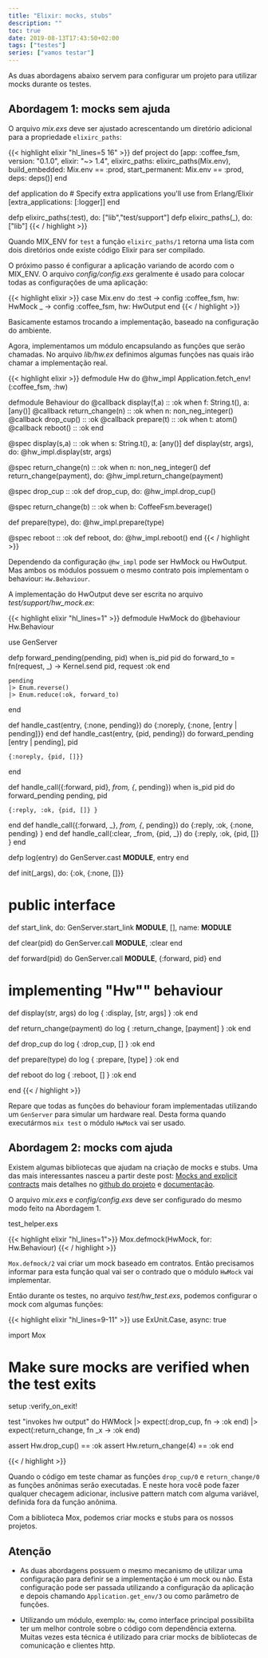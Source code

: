 ```yaml
---
title: "Elixir: mocks, stubs"
description: ""
toc: true
date: 2019-08-13T17:43:50+02:00
tags: ["testes"]
series: ["vamos testar"]
---
```


As duas abordagens abaixo servem para configurar um projeto para utilizar mocks durante os testes.

## Abordagem 1: mocks sem ajuda

O arquivo _mix.exs_ deve ser ajustado acrescentando um diretório adicional para a propriedade `elixirc_paths`:
  
{{< highlight elixir "hl_lines=5 16" >}}
def project do
    [app: :coffee_fsm,
     version: "0.1.0",
     elixir: "~> 1.4",
     elixirc_paths: elixirc_paths(Mix.env),
     build_embedded: Mix.env == :prod,
     start_permanent: Mix.env == :prod,
     deps: deps()]
  end

  def application do
    # Specify extra applications you'll use from Erlang/Elixir
    [extra_applications: [:logger]]
  end

  defp elixirc_paths(:test), do: ["lib","test/support"]
  defp elixirc_paths(_), do: ["lib"]
{{< / highlight >}}

Quando MIX_ENV for `test` a função `elixirc_paths/1` retorna uma lista com dois diretórios onde existe código Elixir para ser compilado.

O próximo passo é configurar a aplicação variando de acordo com o MIX_ENV. O arquivo _config/config.exs_ geralmente é usado para colocar todas as configurações de uma aplicação:
  
{{< highlight elixir >}}
case Mix.env do
  :test ->
    config :coffee_fsm, hw: HwMock
  _ ->
    config :coffee_fsm, hw: HwOutput
end
{{< / highlight >}}

Basicamente estamos trocando a implementação, baseado na configuração do ambiente.

Agora, implementamos um módulo encapsulando as funções que serão chamadas. No arquivo _lib/hw.ex_
definimos algumas funções nas quais irão chamar a implementação real.

{{< highlight elixir >}}
defmodule Hw do
  @hw_impl Application.fetch_env!(:coffee_fsm, :hw)

  defmodule Behaviour  do
    @callback display(f,a) :: :ok when f: String.t(), a: [any()]
    @callback return_change(n) :: :ok when n: non_neg_integer()
    @callback drop_cup() :: :ok
    @callback prepare(t) :: :ok when t: atom()
    @callback reboot() :: :ok
  end

  @spec display(s,a) :: :ok when s: String.t(), a: [any()]
  def display(str, args), do: @hw_impl.display(str, args)

  @spec return_change(n) :: :ok when n: non_neg_integer()
  def return_change(payment), do: @hw_impl.return_change(payment)
  
  @spec drop_cup :: :ok
  def drop_cup, do: @hw_impl.drop_cup()
  
  @spec return_change(b) :: :ok when b: CoffeeFsm.beverage()
  
  def prepare(type), do: @hw_impl.prepare(type)
  
  @spec reboot :: :ok
  def reboot, do: @hw_impl.reboot()
end
{{< / highlight >}}

Dependendo da configuração `@hw_impl` pode ser HwMock ou HwOutput. Mas ambos os módulos possuem o mesmo contrato pois implementam o behaviour: `Hw.Behaviour`.

A implementação do HwOutput deve ser escrita no arquivo _test/support/hw_mock.ex_:

{{< highlight elixir "hl_lines=1" >}}
defmodule HwMock do
  @behaviour Hw.Behaviour

  use GenServer

  defp forward_pending(pending, pid) when is_pid pid do
    forward_to =
      fn(request, _) ->
        Kernel.send pid, request
        :ok
      end

    pending
    |> Enum.reverse()
    |> Enum.reduce(:ok, forward_to)
  end

  def handle_cast(entry, {:none, pending}) do
    {:noreply, {:none, [entry | pending]}}
  end
  def handle_cast(entry, {pid, pending}) do
    forward_pending [entry | pending], pid

    {:noreply, {pid, []}}
  end

  def handle_call({:forward, pid}, _from, {_, pending}) when is_pid pid do
    forward_pending pending, pid

    {:reply, :ok, {pid, []} }
  end
  def handle_call({:forward, _}, _from, {_, pending}) do
    {:reply, :ok, {:none, pending} }
  end
  def handle_call(:clear, _from, {pid, _}) do
    {:reply, :ok, {pid, []} }
  end

  defp log(entry) do
    GenServer.cast __MODULE__, entry
  end

  def init(_args), do: {:ok, {:none, []}}

  # public interface
  def start_link, do: GenServer.start_link __MODULE__, [], name: __MODULE__

  def clear(pid) do
    GenServer.call __MODULE__, :clear
  end

  def forward(pid) do
    GenServer.call __MODULE__, {:forward, pid}
  end

  # implementing "Hw"" behaviour
  def display(str, args) do
    log { :display, [str, args] }
    :ok
  end

  def return_change(payment) do
    log { :return_change, [payment] }
    :ok
  end

  def drop_cup do
    log { :drop_cup, [] }
    :ok
  end

  def prepare(type) do
    log { :prepare, [type] }
    :ok
  end

  def reboot do
    log { :reboot, [] }
    :ok
  end

end
{{< / highlight >}}

Repare que todas as funções do behaviour foram implementadas utilizando um `GenServer` para simular um hardware real. Desta forma quando executármos `mix test` o módulo `HwMock` vai ser usado.

## Abordagem 2: mocks com ajuda

Existem algumas bibliotecas que ajudam na criação de mocks e stubs. Uma das mais interessantes nasceu a partir deste post: [Mocks and explicit contracts](http://blog.plataformatec.com.br/2015/10/mocks-and-explicit-contracts/) mais detalhes no [github do projeto](https://github.com/plataformatec/mox) e [documentação](https://hexdocs.pm/mox/Mox.html).

O arquivo _mix.exs_ e _config/config.exs_ deve ser configurado do mesmo modo feito na Abordagem 1.

test_helper.exs

{{< highlight elixir "hl_lines=1">}}
Mox.defmock(HwMock, for: Hw.Behaviour)
{{< / highlight >}}

`Mox.defmock/2` vai criar um mock baseado em contratos. Então precisamos informar para esta função qual vai ser o contrado que o módulo `HwMock` vai implementar.

Então durante os testes, no arquivo _test/hw_test.exs_, podemos configurar o mock com algumas funções:

{{< highlight elixir "hl_lines=9-11" >}}
use ExUnit.Case, async: true

import Mox

# Make sure mocks are verified when the test exits
setup :verify_on_exit!

test "invokes hw output" do
  HWMock
  |> expect(:drop_cup, fn -> :ok end)
  |> expect(:return_change, fn _x -> :ok end)

  assert Hw.drop_cup() == :ok
  assert Hw.return_change(4) == :ok
end

{{< / highlight >}}

Quando o código em teste chamar as funções `drop_cup/0` e `return_change/0` as funções anônimas serão executadas. E neste hora você pode fazer qualquer checagem adicionar, inclusive pattern match com alguma variável, definida fora da função anônima.

Com a biblioteca Mox, podemos criar mocks e stubs para os nossos projetos.

## Atenção

* As duas abordagens possuem o mesmo mecanismo de utilizar uma configuração para definir se a implementação é um mock ou não. Esta configuração pode ser passada utilizando a configuração da aplicação e depois chamando `Application.get_env/3` ou como parâmetro de funções.

* Utilizando um módulo, exemplo: `Hw`, como interface principal possibilita ter um melhor controle sobre o código com dependência externa. Muitas vezes esta técnica é utilizado para criar mocks de bibliotecas de comunicação e clientes http. 


